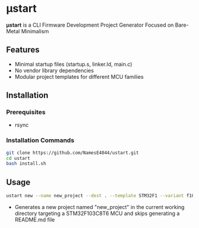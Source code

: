 # **μstart**
**μstart** is a CLI Firmware Development Project Generator Focused on Bare-Metal Minimalism

## Features
- Minimal startup files (startup.s, linker.ld, main.c)
- No vendor library dependencies 
- Modular project templates for different MCU families

## Installation

### Prerequisites
- rsync

### Installation Commands
```bash
git clone https://github.com/NamesE4044/ustart.git
cd ustart
bash install.sh
```

## Usage
```bash
ustart new --name new_project --dest . --template STM32F1 --variant f103c8t6 --readme n
```
- Generates a new project named "new_project" in the current working directory targeting a STM32F103C8T6 MCU and skips generating a README.md file
